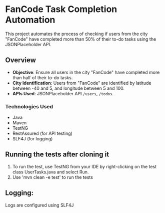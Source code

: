 # FanCode Task Completion Automation

This project automates the process of checking if users from the city "FanCode" have completed more than 50% of their to-do tasks using the JSONPlaceholder API.

## Overview
- **Objective**: Ensure all users in the city "FanCode" have completed more than half of their to-do tasks.
- **City Identification**: Users from "FanCode" are identified by latitude between -40 and 5, and longitude between 5 and 100.
- **APIs Used**: JSONPlaceholder API `/users`, `/todos`.

### Technologies Used
- Java
- Maven
- TestNG
- RestAssured (for API testing)
- SLF4J (for logging)
  
## Running the tests after cloning it 

1. To run the test, use TestNG from your IDE by right-clicking on the test class UserTasks.java and select Run.
2. Use 'mvn clean -e test' to run the tests

## Logging:
Logs are configured using SLF4J 

